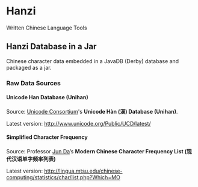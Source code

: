 # Hanzi

Written Chinese Language Tools

## Hanzi Database in a Jar

Chinese character data embedded in a JavaDB (Derby) database and packaged as a jar.

### Raw Data Sources

#### Unicode Han Database (Unihan)

Source: [Unicode Consortium](http://unicode.org/)'s __Unicode Hàn (漢) Database (Unihan)__.

Latest version: <http://www.unicode.org/Public/UCD/latest/> 

#### Simplified Character Frequency

Source: Professor [Jun Da](http://lingua.mtsu.edu/)’s __Modern Chinese Character Frequency List (现代汉语单字频率列表)__

Latest version: <http://lingua.mtsu.edu/chinese-computing/statistics/char/list.php?Which=MO>

